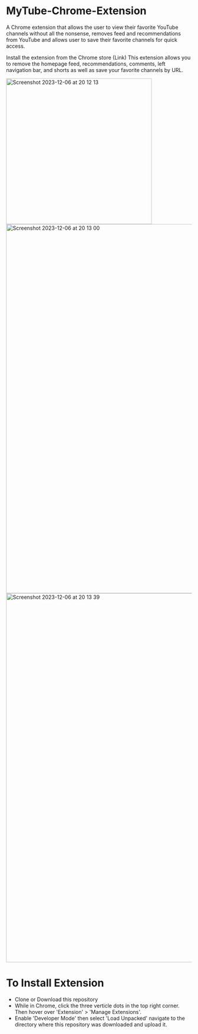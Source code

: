 # MyTube-Chrome-Extension
A Chrome extension that allows the user to view their favorite YouTube channels without all the nonsense, removes feed and recommendations from YouTube and allows user to save their favorite channels for quick access.

Install the extension from the Chrome store (Link)
This extension allows you to remove the homepage feed, recommendations, comments, left navigation bar, and shorts as well as save your favorite channels by URL.

<img width="395" alt="Screenshot 2023-12-06 at 20 12 13" src="https://github.com/MotBCS/MyTube-Chrome-Extension/assets/82474687/ae34b7cb-5ba7-49cb-9b39-134ec333cd6b">

<img width="1000" alt="Screenshot 2023-12-06 at 20 13 00" src="https://github.com/MotBCS/MyTube-Chrome-Extension/assets/82474687/819664b3-21d1-4029-b44c-2dc3410e32d6">

<img width="1000" alt="Screenshot 2023-12-06 at 20 13 39" src="https://github.com/MotBCS/MyTube-Chrome-Extension/assets/82474687/f5ada455-d8f0-4959-999b-b68cabb9dc5a">

# To Install Extension
* Clone or Download this repository
* While in Chrome, click the three verticle dots in the top right corner. Then hover over 'Extension' > 'Manage Extensions'.
* Enable 'Developer Mode' then select 'Load Unpacked' navigate to the directory where this repository was downloaded and upload it.

